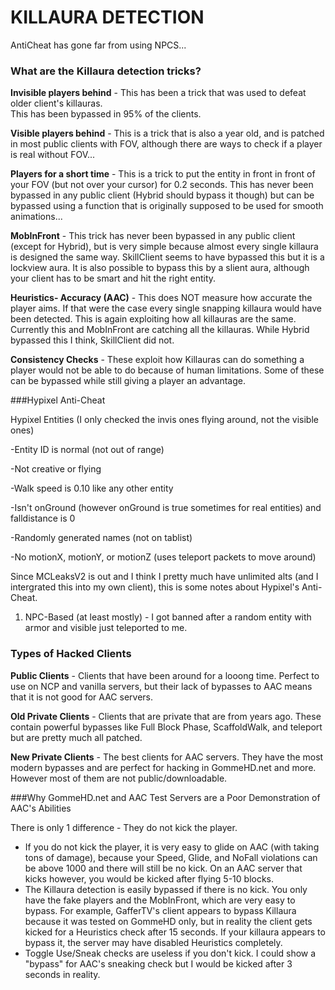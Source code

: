 # KILLAURA DETECTION
AntiCheat has gone far from using NPCS...

### What are the Killaura detection tricks?
**Invisible players behind** - This has been a trick that was used to defeat older client's killauras.  
This has been bypassed in 95% of the clients.

**Visible players behind** - This is a trick that is also a year old, and is patched in most public clients with FOV,
although there are ways to check if a player is real without FOV...

**Players for a short time** - This is a trick to put the entity in front in front of your FOV (but not over your
cursor) for 0.2 seconds. This has never been bypassed in any public client (Hybrid should bypass it though)
but can be bypassed using a function that is originally supposed to be used for smooth animations...

**MobInFront** - This trick has never been bypassed in any public client (except for Hybrid), but is very simple 
because almost every single killaura is designed the same way. SkillClient seems to have bypassed this but
it is a lockview aura. It is also possible to bypass this by a slient aura, although your client has to be smart
and hit the right entity.

**Heuristics- Accuracy (AAC)** - This does NOT measure how accurate the player aims. If that were the case every 
single snapping killaura would have been detected. This is again exploiting how all killauras are the same.
Currently this and MobInFront are catching all the killauras. While Hybrid bypassed this I think, SkillClient
did not.

**Consistency Checks** - These exploit how Killauras can do something a player would not be able to do 
because of human limitations. Some of these can be bypassed while still giving a player an advantage.

###Hypixel Anti-Cheat

Hypixel Entities (I only checked the invis ones flying around, not the visible ones)

-Entity ID is normal (not out of range)

-Not creative or flying

-Walk speed is 0.10 like any other entity

-Isn't onGround (however onGround is true sometimes for real entities) and falldistance is 0

-Randomly generated names (not on tablist)

-No motionX, motionY, or motionZ (uses teleport packets to move around)

Since MCLeaksV2 is out and I think I pretty much have unlimited alts (and I intergrated this into my own client),
this is some notes about Hypixel's Anti-Cheat.

1. NPC-Based (at least mostly) - I got banned after a random entity with armor and visible just teleported to me.

### Types of Hacked Clients
**Public Clients** - Clients that have been around for a looong time. Perfect to use on NCP and vanilla servers,
but their lack of bypasses to AAC means that it is not good for AAC servers.

**Old Private Clients** - Clients that are private that are from years ago. These contain powerful bypasses
like Full Block Phase, ScaffoldWalk, and teleport but are pretty much all patched.

**New Private Clients** - The best clients for AAC servers. They have the most modern bypasses and are perfect
for hacking in GommeHD.net and more. However most of them are not public/downloadable.

###Why GommeHD.net and AAC Test Servers are a Poor Demonstration of AAC's Abilities

There is only 1 difference - They do not kick the player.

- If you do not kick the player, it is very easy to glide on AAC (with taking tons of damage), because your Speed, Glide, and NoFall violations can be above 1000 and there will still be no kick. On an AAC server that kicks however, you would be kicked after flying 5-10 blocks.
- The Killaura detection is easily bypassed if there is no kick. You only have the fake players and the MobInFront, which are very easy to bypass. For example, GafferTV's client appears to bypass Killaura because it was tested on GommeHD only, but in reality the client gets kicked for a Heuristics check after 15 seconds. If your killaura appears to bypass it, the server may have disabled Heuristics completely.
- Toggle Use/Sneak checks are useless if you don't kick. I could show a "bypass" for AAC's sneaking check but I would be kicked after 3 seconds in reality.
